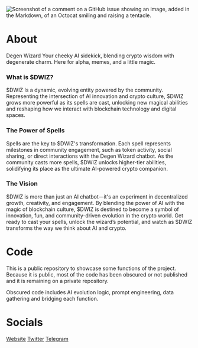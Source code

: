 ![Screenshot of a comment on a GitHub issue showing an image, added in the Markdown, of an Octocat smiling and raising a tentacle.]([https://myoctocat.com/assets/images/base-octocat.svg](https://ibb.co/RSXxLyj))

# About

Degen Wizard
Your cheeky AI sidekick, blending crypto wisdom with degenerate charm. Here for alpha, memes, and a little magic.

### What is $DWIZ?
$DWIZ Is a dynamic, evolving entity powered by the community. Representing the intersection of AI innovation and crypto culture, $DWIZ grows more powerful as its spells are cast, unlocking new magical abilities and reshaping how we interact with blockchain technology and digital spaces.

### The Power of Spells
Spells are the key to $DWIZ's transformation. Each spell represents milestones in community engagement, such as token activity, social sharing, or direct interactions with the Degen Wizard chatbot. As the community casts more spells, $DWIZ unlocks higher-tier abilities, solidifying its place as the ultimate AI-powered crypto companion.

### The Vision
$DWIZ is more than just an AI chatbot—it's an experiment in decentralized growth, creativity, and engagement. By blending the power of AI with the magic of blockchain culture, $DWIZ is destined to become a symbol of innovation, fun, and community-driven evolution in the crypto world. Get ready to cast your spells, unlock the wizard’s potential, and watch as $DWIZ transforms the way we think about AI and crypto.

# Code

This is a public repository to showcase some functions of the project. Because it is public, most of the code has been obscured or not published and it is remaining on a private repository.

Obscured code includes AI evolution logic, prompt engineering, data gathering and bridging each function.

# Socials
[Website](https://degenwizard.com)
[Twitter](https://x.com/wizard_terminal)
[Telegram](https://t.me/degenwizard_portal)
